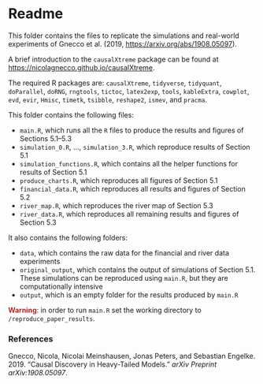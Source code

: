 Readme
================

This folder contains the files to replicate the simulations and
real-world experiments of Gnecco et al. (2019,
https://arxiv.org/abs/1908.05097).

A brief introduction to the `causalXtreme` package can be found at
<https://nicolagnecco.github.io/causalXtreme>.

The required R packages are: `causalXtreme`, `tidyverse`, `tidyquant`,
`doParallel`, `doRNG`, `rngtools`, `tictoc`, `latex2exp`, `tools`,
`kableExtra`, `cowplot`, `evd`, `evir`, `Hmisc`, `timetk`, `tsibble`,
`reshape2`, `ismev`, and `pracma`.

This folder contains the following files:

  - `main.R`, which runs all the `R` files to produce the results and
    figures of Sections 5.1–5.3
  - `simulation_0.R`, …, `simulation_3.R`, which reproduce results of
    Section 5.1
  - `simulation_functions.R`, which contains all the helper functions
    for results of Section 5.1
  - `produce_charts.R`, which reproduces all figures of Section 5.1
  - `financial_data.R`, which reproduces all results and figures of
    Section 5.2
  - `river_map.R`, which reproduces the river map of Section 5.3
  - `river_data.R`, which reproduces all remaining results and figures
    of Section 5.3

It also contains the following folders:

  - `data`, which contains the raw data for the financial and river data
    experiments
  - `original_output`, which contains the output of simulations of
    Section 5.1. These simulations can be reproduced using `main.R`, but
    they are computationally intensive
  - `output`, which is an empty folder for the results produced by
    `main.R`

<span style="color: brown;">**Warning**</span>: in order to run `main.R`
set the working directory to `/reproduce_paper_results`.

### References

<div id="refs" class="references">

<div id="ref-gne2019">

Gnecco, Nicola, Nicolai Meinshausen, Jonas Peters, and Sebastian
Engelke. 2019. “Causal Discovery in Heavy-Tailed Models.” *arXiv
Preprint arXiv:1908.05097*.

</div>

</div>
